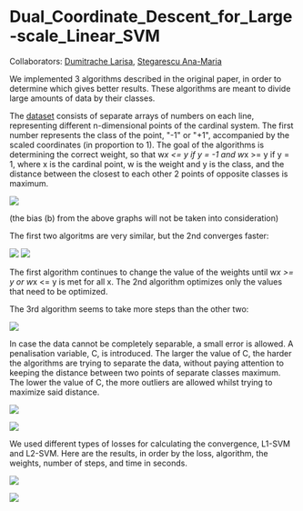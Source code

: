 # Dual_Coordinate_Descent_for_Large-scale_Linear_SVM

Collaborators: [Dumitrache Larisa](https://github.com/DLarisa),
               [Stegarescu Ana-Maria](https://github.com/StegarescuAnaMaria)
               
We implemented 3 algorithms described in the original paper, in order to determine which gives better results. These algorithms are meant to divide large amounts of data by their classes.

The [dataset](https://www.csie.ntu.edu.tw/~cjlin/libsvmtools/datasets/binary.html#a9a) consists of separate arrays of numbers on each line, representing different n-dimensional points of the cardinal system. The first number represents the class of the point, "-1" or "+1", accompanied by the scaled coordinates (in proportion to 1). The goal of the algorithms is determining the correct weight, so that w*x <= y if y = -1 and    w*x >= y if y = 1, where x is the cardinal point, w is the weight and y is the class, and the distance between the closest to each other 2 points of opposite classes is maximum.

![](images/image1.png)

(the bias (b) from the above graphs will not be taken into consideration)

The first two algoritms are very similar, but the 2nd converges faster:

![](image2.png)
![](image3.png)

The first algorithm continues to change the value of the weights until w*x >= y or w*x <= y is met for all x. The 2nd algorithm optimizes only the values that need to be optimized.

The 3rd algorithm seems to take more steps than the other two:

![](image4.png)

In case the data cannot be completely separable, a small error is allowed. A penalisation variable, C, is introduced. The larger the value of C, the harder the algorithms are trying to separate the data, without paying attention to keeping the distance between two points of separate classes maximum. The lower the value of C, the more outliers are allowed whilst trying to maximize said distance. 

![](image7.png)

![](image8.png)

We used different types of losses for calculating the convergence, L1-SVM and L2-SVM. Here are the results, in order by the loss, algorithm, the weights, number of steps, and time in seconds.

![](image5.png) 

![](image6.png)



